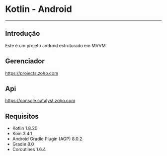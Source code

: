 # Kotlin - Android

---

## Introdução
Este é um projeto android estruturado em MVVM

## Gerenciador
https://projects.zoho.com

## Api
https://console.catalyst.zoho.com

## Requisitos
- Kotlin 1.8.20
- Koin 3.4.1
- Android Gradle Plugin (AGP) 8.0.2
- Gradle 8.0
- Coroutines 1.6.4
